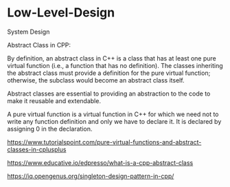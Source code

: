 # Low-Level-Design
System Design


Abstract Class in CPP:

By definition, an abstract class in C++ is a class that has at least one pure virtual function (i.e., a function that has no definition). The classes inheriting the abstract class must provide a definition for the pure virtual function; otherwise, the subclass would become an abstract class itself.

Abstract classes are essential to providing an abstraction to the code to make it reusable and extendable.

A pure virtual function is a virtual function in C++ for which we need not to write any function definition and only we have to declare it. It is declared by assigning 0 in the declaration.

https://www.tutorialspoint.com/pure-virtual-functions-and-abstract-classes-in-cplusplus

https://www.educative.io/edpresso/what-is-a-cpp-abstract-class

https://iq.opengenus.org/singleton-design-pattern-in-cpp/

